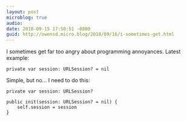 ```yaml
---
layout: post
microblog: true
audio: 
date: 2018-09-15 17:50:51 -0800
guid: http://owensd.micro.blog/2018/09/16/i-sometimes-get.html
---
```

I sometimes get far too angry about programming annoyances. Latest example:

    private var session: URLSession? = nil

Simple, but no... I need to do this:

    private var session: URLSession?

    public init(session: URLSession? = nil) {
        self.session = session
    }

